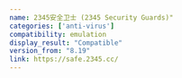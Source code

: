 ```yaml
---
name: 2345安全卫士 (2345 Security Guards)"
categories: ['anti-virus']
compatibility: emulation
display_result: "Compatible"
version_from: "8.19"
link: https://safe.2345.cc/
---
```

